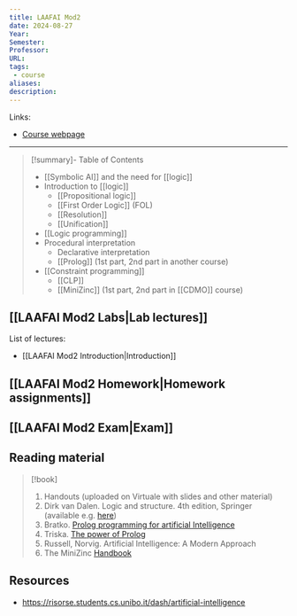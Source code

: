 ```yaml
---
title: LAAFAI Mod2
date: 2024-08-27
Year: 
Semester: 
Professor:
URL: 
tags: 
 - course
aliases: 
description:
---
```

Links: 
- [Course webpage](https://www.unibo.it/en/study/phd-professional-masters-specialisation-schools-and-other-programmes/course-unit-catalogue/course-unit/2023/446595)

---
>[!summary]- Table of Contents
> -  [[Symbolic AI]] and the need for [[logic]]
> - Introduction to [[logic]]
>	- [[Propositional logic]]
>	- [[First Order Logic]] (FOL)
>	- [[Resolution]]
>	- [[Unification]]
> - [[Logic programming]]
> - Procedural interpretation
>    - Declarative interpretation
>    - [[Prolog]] (1st part, 2nd part in another course)
> - [[Constraint programming]]
>   - [[CLP]]
>    - [[MiniZinc]] (1st part, 2nd part in [[CDMO]] course)



## [[LAAFAI Mod2 Labs|Lab lectures]]

List of lectures:

- [[LAAFAI Mod2 Introduction|Introduction]]
## [[LAAFAI Mod2 Homework|Homework assignments]]

## [[LAAFAI Mod2 Exam|Exam]]

## Reading material


>[!book]
> 1. Handouts (uploaded on Virtuale with slides and other material)
> 2. Dirk van Dalen. Logic and structure. 4th edition, Springer (available e.g. [here](https://ia601300.us.archive.org/23/items/springer_10.1007-978-3-540-85108-0/10.1007-978-3-540-85108-0.pdf))
> 3. Bratko. [Prolog programming for artificial Intelligence](https://silp.iiita.ac.in/wp-content/uploads/PROLOG.pdf) 
> 4. Triska. [The power of Prolog](https://www.metalevel.at/prolog)
> 5. Russell, Norvig. Artificial Intelligence: A Modern Approach
> 6. The MiniZinc [Handbook](https://docs.minizinc.dev/en/stable/)
>


## Resources

- https://risorse.students.cs.unibo.it/dash/artificial-intelligence
